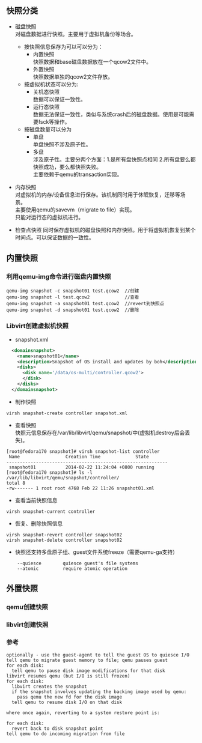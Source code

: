 快照分类
-----
+ 磁盘快照  
对磁盘数据进行快照。主要用于虚拟机备份等场合。  
    + 按快照信息保存为可以可以分为：  
        + 内置快照  
            快照数据和base磁盘数据放在一个qcow2文件中。  
        + 外置快照  
            快照数据单独的qcow2文件存放。  
    + 按虚拟机状态可以分为:  
        + 关机态快照  
            数据可以保证一致性。  
        + 运行态快照  
            数据无法保证一致性，类似与系统crash后的磁盘数据。使用是可能需要fsck等操作。  
    + 按磁盘数量可以分为        
        + 单盘  
            单盘快照不涉及原子性。  
        + 多盘  
            涉及原子性。主要分两个方面：1.是所有盘快照点相同 2.所有盘要么都快照成功，要么都快照失败。  
            主要依赖于qemu的transaction实现。  
        
+ 内存快照  
对虚拟机的内存/设备信息进行保存。该机制同时用于休眠恢复，迁移等场景。    
主要使用qemu的savevm（migrate to file）实现。    
只能对运行态的虚拟机进行。 

+ 检查点快照
同时保存虚拟机的磁盘快照和内存快照。用于将虚拟机恢复到某个时间点。可以保证数据的一致性。  


内置快照
-----
### 利用qemu-img命令进行磁盘内置快照 
```shell
qemu-img snapshot -c snapshot01 test.qcow2  //创建
qemu-img snapshot -l test.qcow2             //查看
qemu-img snapshot -a snapshot01 test.qcow2  //revert到快照点
qemu-img snapshot -d snapshot01 test.qcow2  //删除

```
### Libvirt创建虚拟机快照  
+ snapshot.xml  
```xml
  <domainsnapshot>
    <name>snapshot01</name>
    <description>Snapshot of OS install and updates by boh</description>
    <disks>
      <disk name='/data/os-multi/controller.qcow2'>
      </disk>
    </disks>
  </domainsnapshot>
```
+ 制作快照
```shell 
virsh snapshot-create controller snapshot.xml
```
+ 查看快照  
快照元信息保存在/var/lib/libvirt/qemu/snapshot/中(虚拟机destroy后会丢失)。  
```shell
[root@fedora170 snapshot]# virsh snapshot-list controller
 Name                 Creation Time             State
------------------------------------------------------------
 snapshot01           2014-02-22 11:24:04 +0800 running
[root@fedora170 snapshot]# ls -l /var/lib/libvirt/qemu/snapshot/controller/
total 8
-rw------- 1 root root 4768 Feb 22 11:26 snapshot01.xml
```
+ 查看当前快照信息  
```shell
virsh snapshot-current controller
```
+ 恢复、删除快照信息  
```shell
virsh snapshot-revert controller snapshot02
virsh snapshot-delete controller snapshot02
```
+ 快照还支持多盘原子组、guest文件系统freeze（需要qemu-ga支持）     
```shell
    --quiesce        quiesce guest's file systems
    --atomic         require atomic operation
```
外置快照
------
### qemu创建快照
### libvirt创建快照  


### 参考
[Atomic Snapshots of Multiple Devices]:http://wiki.qemu.org/Features/SnapshotsMultipleDevices
[Snapshots]:http://wiki.qemu.org/Features/Snapshots
[Libvirt snapshot]:http://wiki.libvirt.org/page/Snapshots
[Fedora virt snapshot]:https://fedoraproject.org/wiki/Features/Virt_Live_Snapshots
[Libvirt live snapshot]:http://kashyapc.com/2012/09/14/externaland-live-snapshots-with-libvirt/
[kvm快照浅析]:http://itxx.sinaapp.com/blog/content/130
[1]:http://blog.sina.com.cn/s/blog_53ab41fd01013rc0.html
[2]:http://blog.csdn.net/gg296231363/article/details/6899533


```
optionally - use the guest-agent to tell the guest OS to quiesce I/O
tell qemu to migrate guest memory to file; qemu pauses guest
for each disk:
  tell qemu to pause disk image modifications for that disk
libvirt resumes qemu (but I/O is still frozen)
for each disk:
  libvirt creates the snapshot
  if the snapshot involves updating the backing image used by qemu:
    pass qemu the new fd for the disk image
  tell qemu to resume disk I/O on that disk

where once again, reverting to a system restore point is:

for each disk:
  revert back to disk snapshot point
tell qemu to do incoming migration from file
```
